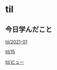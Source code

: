 # til

## 今日学んだこと

[til/2021\-01](https://github.com/tokiohamamatsu/til/blob/master/tir/2021-01.md#15)

[til/15](https://github.com/tokiohamamatsu/til/blob/master/%E6%B4%BB%E5%8B%95%E8%A8%98%E9%8C%B2/2021/01/15.md)

[til/ビュー](https://github.com/tokiohamamatsu/til/blob/master/SQL/%E3%83%93%E3%83%A5%E3%83%BC.md#20201115-%E8%BF%BD%E8%A8%98)
